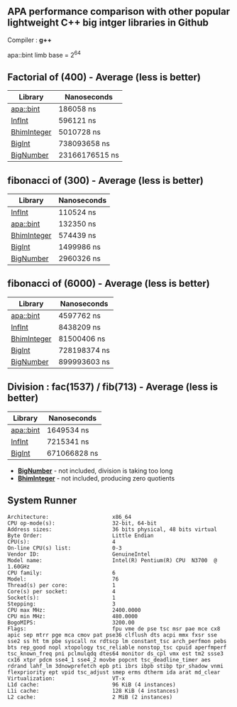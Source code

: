 ## **APA performance comparison with other popular lightweight C++ big intger libraries in Github**

Compiler : **g++**


apa::bint limb base = 2<sup>64</sup>

## **Factorial of (400) - Average (less is better)**

| Library | Nanoseconds |
| ------- | ----------- |
| [apa::bint](https://github.com/mrdcvlsc/APA) | 186058 ns |
| [InfInt](https://github.com/sercantutar/infint) | 596121 ns |
| [BhimInteger](https://github.com/kothariji/BhimIntegers) | 5010728 ns |
| [BigInt](https://github.com/faheel/BigInt) | 738093658 ns |
| [BigNumber](https://github.com/Limeoats/BigNumber) | 23166176515 ns |

## **fibonacci of (300) - Average (less is better)**


| Library | Nanoseconds |
| ------- | ----------- |
| [InfInt](https://github.com/sercantutar/infint) | 110524 ns |
| [apa::bint](https://github.com/mrdcvlsc/APA) | 132350 ns |
| [BhimInteger](https://github.com/kothariji/BhimIntegers) | 574439 ns |
| [BigInt](https://github.com/faheel/BigInt) | 1499986 ns |
| [BigNumber](https://github.com/Limeoats/BigNumber) | 2960326 ns |

## **fibonacci of (6000) - Average (less is better)**


| Library | Nanoseconds |
| ------- | ----------- |
| [apa::bint](https://github.com/mrdcvlsc/APA) | 4597762 ns |
| [InfInt](https://github.com/sercantutar/infint) | 8438209 ns |
| [BhimInteger](https://github.com/kothariji/BhimIntegers) | 81500406 ns |
| [BigInt](https://github.com/faheel/BigInt) | 728198374 ns |
| [BigNumber](https://github.com/Limeoats/BigNumber) | 899993603 ns |

## Division : **fac(1537) / fib(713) - Average (less is better)**


| Library | Nanoseconds |
| ------- | ----------- |
| [apa::bint](https://github.com/mrdcvlsc/APA) | 1649534 ns |
| [InfInt](https://github.com/sercantutar/infint) | 7215341 ns |
| [BigInt](https://github.com/faheel/BigInt) | 671066828 ns |

- **[BigNumber](https://github.com/Limeoats/BigNumber)** - not included, division is taking too long
- **[BhimInteger](https://github.com/kothariji/BhimIntegers)** - not included, producing zero quotients


## System Runner

```
Architecture:                    x86_64
CPU op-mode(s):                  32-bit, 64-bit
Address sizes:                   36 bits physical, 48 bits virtual
Byte Order:                      Little Endian
CPU(s):                          4
On-line CPU(s) list:             0-3
Vendor ID:                       GenuineIntel
Model name:                      Intel(R) Pentium(R) CPU  N3700  @ 1.60GHz
CPU family:                      6
Model:                           76
Thread(s) per core:              1
Core(s) per socket:              4
Socket(s):                       1
Stepping:                        3
CPU max MHz:                     2400.0000
CPU min MHz:                     480.0000
BogoMIPS:                        3200.00
Flags:                           fpu vme de pse tsc msr pae mce cx8 apic sep mtrr pge mca cmov pat pse36 clflush dts acpi mmx fxsr sse sse2 ss ht tm pbe syscall nx rdtscp lm constant_tsc arch_perfmon pebs bts rep_good nopl xtopology tsc_reliable nonstop_tsc cpuid aperfmperf tsc_known_freq pni pclmulqdq dtes64 monitor ds_cpl vmx est tm2 ssse3 cx16 xtpr pdcm sse4_1 sse4_2 movbe popcnt tsc_deadline_timer aes rdrand lahf_lm 3dnowprefetch epb pti ibrs ibpb stibp tpr_shadow vnmi flexpriority ept vpid tsc_adjust smep erms dtherm ida arat md_clear
Virtualization:                  VT-x
L1d cache:                       96 KiB (4 instances)
L1i cache:                       128 KiB (4 instances)
L2 cache:                        2 MiB (2 instances)
```
